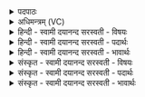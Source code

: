 <details><summary>पदपाठः</summary>

शु॒द्धवा॑ल॒ इति॑ शु॒द्धऽवा॑लः। स॒र्वशु॑द्धवाल॒ऽइति॑ स॒र्वऽशु॑द्धवालः। म॒णि॒वाल॒ इति॑ मणि॒ऽवालः॑। ते। आ॒श्वि॒नाः। श्येतः॑। श्ये॒ता॒क्ष इति॑ श्येतऽअ॒क्षः। अ॒रु॒णः। ते। रु॒द्राय॑। प॒शु॒पत॑य॒ इति॑ पशु॒ऽपत॑ये। क॒र्णाः। या॒माः। अ॒व॒लि॒प्ता इत्य॑वऽलि॒प्ताः। रौ॒द्राः। नभो॑रूपा॒ इति॒ नभः॑ऽरूपाः। पा॒र्ज॒न्याः। ३।
</details>

<details><summary>अधिमन्त्रम् (VC)</summary>

- अश्व्यादयो देवताः
- प्रजापतिर्ऋषिः
- निचृदतिजगती
- निषादः
</details>

<details><summary>हिन्दी - स्वामी दयानन्द सरस्वती  - विषयः</summary>

फिर कैसे गुणवाले पशु हैं, इस विषय को अगले मन्त्र में कहा है ॥
</details>

<details><summary>हिन्दी - स्वामी दयानन्द सरस्वती  - पदार्थः</summary>

पदार्थान्वयभाषाः -  हे मनुष्यो ! तुमको जो (शुद्धवालः) जिसके शुद्ध बाल वा शुद्ध छोटे-छोटे अङ्ग (सर्वशुद्धवालः) जिसके समस्त शुद्ध बाल और (मणिवालः) जिसके मणि के समान चिलकते हुए बाल हैं, ऐसे जो पशु (ते) वे सब (आश्विनाः) सूर्य-चन्द्र देवतावाले अर्थात् सूर्य-चन्द्रमा के समान दिव्य गुणवाले, जो (श्येतः) सुपेद रंगयुक्त (श्येताक्षः) जिसकी सुपेद आँखें और (अरुणः) जो लाल रंगवाला है, (ते) वे (पशुपतये) पशुओं की रक्षा करने और (रुद्राय) दुष्टों को रुलानेहारे के लिये। जो ऐसे हैं कि (कर्णाः) जिनसे काम करते हैं, वे (यामाः) वायु देवतावाले (अवलिप्ताः) जिन के उन्नतियुक्त अङ्ग अर्थात् स्थूल शरीर हैं, वे (रौद्राः) प्राणवायु आदि देवतावाले तथा (नभोरूपाः) जिनका आकाश के समान नीला रूप है, ऐसे जो पशु हैं, वे सब (पार्जन्याः) मेघ देवतावाले जानने चाहियें ॥३ ॥
</details>

<details><summary>हिन्दी - स्वामी दयानन्द सरस्वती  - भावार्थः</summary>

भावार्थभाषाः -  जो जिस पशु का देवता है, वह उस का गुण है, यह जानना चाहिये ॥३ ॥
</details>

<details><summary>संस्कृत - स्वामी दयानन्द सरस्वती  - विषयः</summary>

पुनः कीदृशगुणाः पशव इत्याह ॥
</details>

<details><summary>संस्कृत - स्वामी दयानन्द सरस्वती  - पदार्थः</summary>

पदार्थान्वयभाषाः -  हे मनुष्याः ! युष्माभिर्ये शुद्धवालः सर्वशुद्धवालो मणिवालश्च सन्ति, त आश्विनाः। ये श्येतः श्येताक्षोऽरुणश्च सन्ति, ते पशुपतये रुद्राय। ये कर्णाः सन्ति, ते यामाः। येऽवलिप्ताः सन्ति, ते रौद्राः। ये नभोरूपाः सन्ति, ते पार्जन्याश्च वेदितव्याः ॥३ ॥
</details>

<details><summary>संस्कृत - स्वामी दयानन्द सरस्वती  - भावार्थः</summary>

भावार्थभाषाः -  यो यस्य पशोर्देवताऽस्ति स तद्गुणोऽस्तीति वेद्यम् ॥३ ॥
</details>